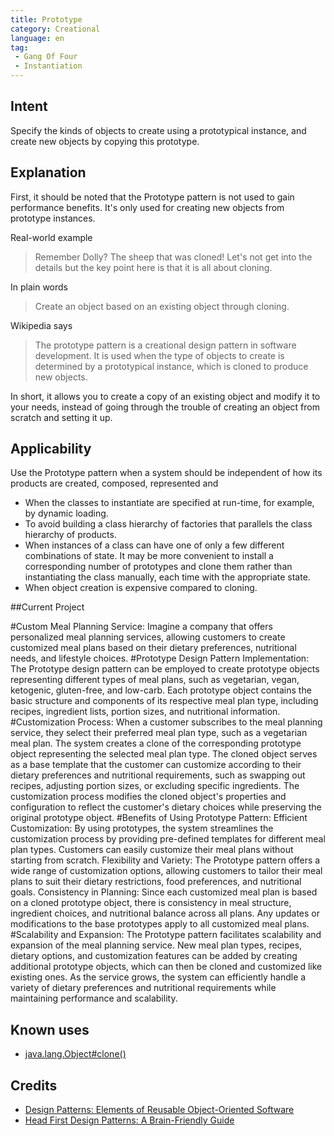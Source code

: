```yaml
---
title: Prototype
category: Creational
language: en
tag: 
 - Gang Of Four
 - Instantiation
---
```


## Intent

Specify the kinds of objects to create using a prototypical instance, and create new objects by 
copying this prototype.

## Explanation

First, it should be noted that the Prototype pattern is not used to gain performance benefits. It's only 
used for creating new objects from prototype instances.

Real-world example

> Remember Dolly? The sheep that was cloned! Let's not get into the details but the key point here is 
> that it is all about cloning.

In plain words

> Create an object based on an existing object through cloning.

Wikipedia says

> The prototype pattern is a creational design pattern in software development. It is used when the 
> type of objects to create is determined by a prototypical instance, which is cloned to produce new 
> objects.

In short, it allows you to create a copy of an existing object and modify it to your needs, instead 
of going through the trouble of creating an object from scratch and setting it up.



## Applicability

Use the Prototype pattern when a system should be independent of how its products are created, 
composed, represented and

* When the classes to instantiate are specified at run-time, for example, by dynamic loading.
* To avoid building a class hierarchy of factories that parallels the class hierarchy of products.
* When instances of a class can have one of only a few different combinations of state. It may be 
more convenient to install a corresponding number of prototypes and clone them rather than 
instantiating the class manually, each time with the appropriate state.
* When object creation is expensive compared to cloning.

##Current Project


#Custom Meal Planning Service:
Imagine a company that offers personalized meal planning services, allowing customers to create customized meal plans based on their dietary preferences, nutritional needs, and lifestyle choices.
#Prototype Design Pattern Implementation:
The Prototype design pattern can be employed to create prototype objects representing different types of meal plans, such as vegetarian, vegan, ketogenic, gluten-free, and low-carb.
Each prototype object contains the basic structure and components of its respective meal plan type, including recipes, ingredient lists, portion sizes, and nutritional information.
#Customization Process:
When a customer subscribes to the meal planning service, they select their preferred meal plan type, such as a vegetarian meal plan.
The system creates a clone of the corresponding prototype object representing the selected meal plan type.
The cloned object serves as a base template that the customer can customize according to their dietary preferences and nutritional requirements, such as swapping out recipes, adjusting portion sizes, or excluding specific ingredients.
The customization process modifies the cloned object's properties and configuration to reflect the customer's dietary choices while preserving the original prototype object.
#Benefits of Using Prototype Pattern:
Efficient Customization: By using prototypes, the system streamlines the customization process by providing pre-defined templates for different meal plan types. Customers can easily customize their meal plans without starting from scratch.
Flexibility and Variety: The Prototype pattern offers a wide range of customization options, allowing customers to tailor their meal plans to suit their dietary restrictions, food preferences, and nutritional goals.
Consistency in Planning: Since each customized meal plan is based on a cloned prototype object, there is consistency in meal structure, ingredient choices, and nutritional balance across all plans. Any updates or modifications to the base prototypes apply to all customized meal plans.
#Scalability and Expansion:
The Prototype pattern facilitates scalability and expansion of the meal planning service. New meal plan types, recipes, dietary options, and customization features can be added by creating additional prototype objects, which can then be cloned and customized like existing ones.
As the service grows, the system can efficiently handle a variety of dietary preferences and nutritional requirements while maintaining performance and scalability.

## Known uses

* [java.lang.Object#clone()](http://docs.oracle.com/javase/8/docs/api/java/lang/Object.html#clone%28%29)

## Credits

* [Design Patterns: Elements of Reusable Object-Oriented Software](https://www.amazon.com/gp/product/0201633612/ref=as_li_tl?ie=UTF8&camp=1789&creative=9325&creativeASIN=0201633612&linkCode=as2&tag=javadesignpat-20&linkId=675d49790ce11db99d90bde47f1aeb59)
* [Head First Design Patterns: A Brain-Friendly Guide](https://www.amazon.com/gp/product/0596007124/ref=as_li_tl?ie=UTF8&camp=1789&creative=9325&creativeASIN=0596007124&linkCode=as2&tag=javadesignpat-20&linkId=6b8b6eea86021af6c8e3cd3fc382cb5b)